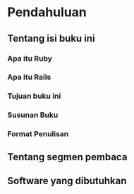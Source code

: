 # Pendahuluan #

## Tentang isi buku ini ##

### Apa itu Ruby  ###

### Apa itu Rails  ###

### Tujuan buku ini ###

### Susunan Buku ###

### Format Penulisan ###

## Tentang segmen pembaca ##

## Software yang dibutuhkan ##


